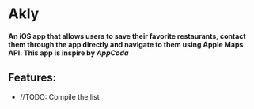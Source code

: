 # Akly

#### An iOS app that allows users to save their favorite restaurants, contact them through the app directly and navigate to them using Apple Maps API. This app is inspire by *AppCoda*


## Features: 
* //TODO: Compile the list

